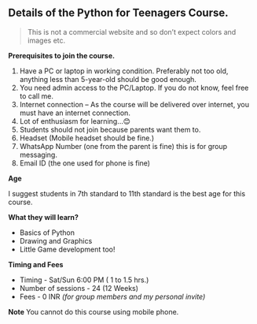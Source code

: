 ## **Details of the Python for Teenagers Course.**

> This is not  a commercial website and so don’t expect colors and
> images etc.

**Prerequisites to join the course.**

1. Have a PC or laptop in working condition.  Preferably not too old,  anything less than 5-year-old should be good enough.
2. You need admin access to the PC/Laptop.  If you do not know, feel free to call me.
3. Internet connection – As the course will be delivered over internet, you must have an internet connection.
4. Lot of enthusiasm for learning…😊
5. Students should not join because parents want them to.
6. Headset (Mobile headset should be fine.)
7. WhatsApp Number (one from the parent is fine) this is for group messaging.
8.  Email ID (the one used for phone is fine)

**Age**

I suggest students in 7th standard to 11th standard is the best age for this course.

**What they will learn?**

 - Basics of Python 
 - Drawing and Graphics 
 - Little Game development too!

**Timing and Fees**

 - Timing - Sat/Sun 6:00 PM ( 1 to 1.5 hrs.) 
 - Number of sessions - 24 (12 Weeks)
 - Fees - 0 INR  *(for group members and my personal invite)*

**Note**
You cannot do this course using mobile phone.



